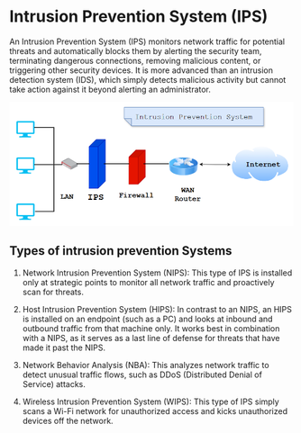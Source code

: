 # Intrusion Prevention System (IPS)
An Intrusion Prevention System (IPS) monitors network traffic for potential threats and automatically blocks them by alerting the security team, terminating dangerous connections, removing malicious content, or triggering other security devices. It is more advanced than an intrusion detection system (IDS), which simply detects malicious activity but cannot take action against it beyond alerting an administrator. 

<div>
  <p align="center">
  <img src="ips.png" width="800"> 
  </p>
</div>

## Types of intrusion prevention Systems

1. Network Intrusion Prevention System (NIPS): This type of IPS is installed only at strategic points to monitor all network traffic and proactively scan for threats.

2. Host Intrusion Prevention System (HIPS): In contrast to an NIPS, an HIPS is installed on an endpoint (such as a PC) and looks at inbound and outbound traffic from that machine only. It works best in combination with a NIPS, as it serves as a last line of defense for threats that have made it past the NIPS.

3. Network Behavior Analysis (NBA): This analyzes network traffic to detect unusual traffic flows, such as DDoS (Distributed Denial of Service) attacks.

4. Wireless Intrusion Prevention System (WIPS): This type of IPS simply scans a Wi-Fi network for unauthorized access and kicks unauthorized devices off the network.

